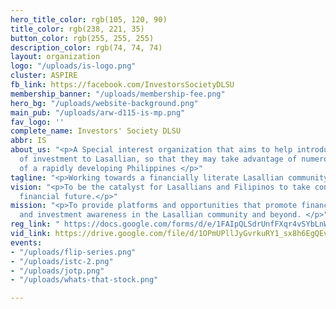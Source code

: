 ```yaml
---
hero_title_color: rgb(105, 120, 90)
title_color: rgb(238, 221, 35)
button_color: rgb(255, 255, 255)
description_color: rgb(74, 74, 74)
layout: organization
logo: "/uploads/is-logo.png"
cluster: ASPIRE
fb_link: https://facebook.com/InvestorsSocietyDLSU
membership_banner: "/uploads/membership-fee.png"
hero_bg: "/uploads/website-background.png"
main_pub: "/uploads/arw-d115-is-mp.png"
fav_logo: ''
complete_name: Investors' Society DLSU
abbr: IS
about_us: "<p>A Special interest organization that aims to help introduce many forms
  of investment to Lasallian, so that they may take advantage of numerous opportunities
  of a rapidly developing Philippines </p>"
tagline: "<p>Working towards a financially literate Lasallian community </p>"
vision: "<p>To be the catalyst for Lasallians and Filipinos to take control of their
  financial future.</p>"
mission: "<p>To provide platforms and opportunities that promote financial literacy
  and investment awareness in the Lasallian community and beyond. </p>"
reg_link: " https://docs.google.com/forms/d/e/1FAIpQLSdrUnfFXqr4vSYbLnWWv137W7yAWu0IR5yxtjp5b5RQU_9pJA/viewform"
vid_link: https://drive.google.com/file/d/1OPmUPllJyGvrkuRY1_sx8h6EgQEvvt4G/view?usp=sharing
events:
- "/uploads/flip-series.png"
- "/uploads/istc-2.png"
- "/uploads/jotp.png"
- "/uploads/whats-that-stock.png"

---
```

